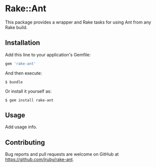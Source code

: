 # Rake::Ant

This package provides a wrapper and Rake tasks for using Ant from any Rake build.

## Installation

Add this line to your application's Gemfile:

```ruby
gem 'rake-ant'
```

And then execute:

    $ bundle

Or install it yourself as:

    $ gem install rake-ant

## Usage

Add usage info.

## Contributing

Bug reports and pull requests are welcome on GitHub at https://github.com/jruby/rake-ant.
